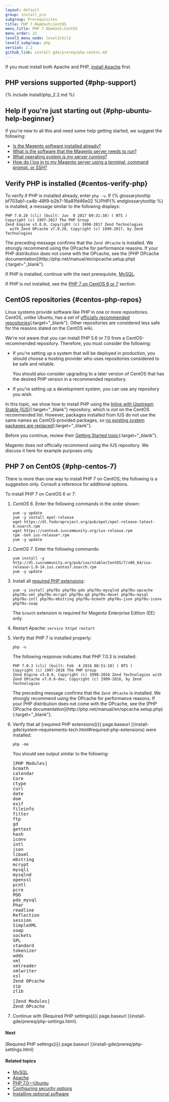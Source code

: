 ```yaml
---
layout: default
group: install_pre
subgroup: Prerequisites
title: PHP 7.0&mdash;CentOS
menu_title: PHP 7.0&mdash;CentOS
menu_order: 22
level3_menu_node: level3child
level3_subgroup: php
version: 2.2
github_link: install-gde/prereq/php-centos.md
---
```


<div class="bs-callout bs-callout-info" id="info" markdown="1">
If you must install both Apache and PHP, <a href="{{page.baseurl}}install-gde/prereq/apache.html">install Apache</a> first.
</div>

## PHP versions supported {#php-support}
{% include install/php_2.2.md %}

## Help if you're just starting out {#php-ubuntu-help-beginner}
If you're new to all this and need some help getting started, we suggest the following:

*	[Is the Magento software installed already?]({{page.baseurl}}install-gde/basics/basics_magento-installed.html)
*	[What is the software that the Magento server needs to run?]({{page.baseurl}}install-gde/basics/basics_software.html)
*	[What operating system is my server running?]({{page.baseurl}}install-gde/basics/basics_os-version.html)
*	[How do I log in to my Magento server using a terminal, command prompt, or SSH?]({{page.baseurl}}install-gde/basics/basics_login.html)

## Verify PHP is installed {#centos-verify-php}
To verify if PHP is installed already, enter `php -v`. If {% glossarytooltip bf703ab1-ca4b-48f9-b2b7-16a81fd46e02 %}PHP{% endglossarytooltip %} is installed, a message similar to the following displays:

    PHP 7.0.20 (cli) (built: Jun  8 2017 09:31:38) ( NTS )
    Copyright (c) 1997-2017 The PHP Group
    Zend Engine v3.0.0, Copyright (c) 1998-2017 Zend Technologies
      with Zend OPcache v7.0.20, Copyright (c) 1999-2017, by Zend Technologies

<div class="bs-callout bs-callout-info" id="info" markdown="1">
The preceding message confirms that the <code>Zend OPcache</code> is installed. We strongly recommend using the OPcache for performance reasons. If your PHP distribution does not come with the OPcache, see the [PHP OPcache documentation](http://php.net/manual/en/opcache.setup.php){:target="&#95;blank"}.
</div>

If PHP is installed, continue with the next prerequisite, [MySQL]({{page.baseurl}}install-gde/prereq/mysql.html).

If PHP is *not* installed, see the [PHP 7 on CentOS 6 or 7](#php-centos-7) section.

## CentOS repositories {#centos-php-repos}
Linux systems provide software like PHP in one or more *repositories*. CentOS, unlike Ubuntu, has a set of [officially recommended repositories](https://wiki.centos.org/AdditionalResources/Repositories){:target="&#95;blank"}. Other repositories are considered less safe for the reasons stated on the CentOS wiki.

We're not aware that you can install PHP 5.6 or 7.0 from a CentOS-recommended repository. Therefore, you must consider the following:

*	If you're setting up a system that will be deployed in production, you should choose a hosting provider who uses repositories considered to be safe and reliable.

	You should also consider upgrading to a later version of CentOS that has the desired PHP version in a recommended repository.
*	If you're setting up a development system, you can use any repository you wish.

In this topic, we show how to install PHP using the [Inline with Upstream Stable (IUS)](https://ius.io/GettingStarted){:target="&#95;blank"} repository, which is *not* on the CentOS recommended list. However, packages installed from IUS do not use the same names as CentOS-provided packages, so [no existing system packages are replaced](https://ius.io/Philosophy){:target="&#95;blank"}.

Before you continue, review their [Getting Started topic](https://ius.io/GettingStarted){:target="&#95;blank"}.

<div class="bs-callout bs-callout-warning" markdown="1">
Magento does <em>not</em> officially recommend using the IUS repository. We discuss it here for example purposes only.
</div>

## PHP 7 on CentOS {#php-centos-7}
There is more than one way to install PHP 7 on CentOS; the following is a suggestion only. Consult a reference for additional options.

To install PHP 7 on CentOS 6 or 7:

1.	*CentOS 6*. Enter the following commands in the order shown:

		yum -y update
		yum -y install epel-release
		wget https://dl.fedoraproject.org/pub/epel/epel-release-latest-6.noarch.rpm
		wget https://centos6.iuscommunity.org/ius-release.rpm
		rpm -Uvh ius-release*.rpm
		yum -y update
2.	*CentOS 7*. Enter the following commands:

		yum install -y http://dl.iuscommunity.org/pub/ius/stable/CentOS/7/x86_64/ius-release-1.0-14.ius.centos7.noarch.rpm
		yum -y update
3.	Install all [required PHP extensions]({{page.baseurl}}install-gde/system-requirements-tech.html#required-php-extensions):

		yum -y install php70u php70u-pdo php70u-mysqlnd php70u-opcache php70u-xml php70u-mcrypt php70u-gd php70u-devel php70u-mysql php70u-intl php70u-mbstring php70u-bcmath php70u-json php70u-iconv php70u-soap

	<div class="bs-callout bs-callout-info" id="info">
  		<p>The <code>bcmath</code> extension is required for Magento Enterprise Edition (EE) only.</p>
	</div>

4.	Restart Apache: `service httpd restart`

5.	Verify that PHP 7 is installed properly:

		php -v

    The following response indicates that PHP 7.0.3 is installed:

		PHP 7.0.3 (cli) (built: Feb  4 2016 08:51:10) ( NTS )
		Copyright (c) 1997-2016 The PHP Group
		Zend Engine v3.0.0, Copyright (c) 1998-2016 Zend Technologies with Zend OPcache v7.0.6-dev, Copyright (c) 1999-2016, by Zend Technologies

    <div class="bs-callout bs-callout-info" id="info" markdown="1">
    The preceding message confirms that the <code>Zend OPcache</code> is installed. We strongly recommend using the OPcache for performance reasons. If your PHP distribution does not come with the OPcache, see the  [PHP OPcache documentation](http://php.net/manual/en/opcache.setup.php){:target="&#95;blank"}.
    </div>

6.	Verify that all [required PHP extensions]({{ page.baseurl }}install-gde/system-requirements-tech.html#required-php-extensions) were installed:

		php -me

    You should see output similar to the following:
    <pre>
    [PHP Modules]
    bcmath
    calendar
    Core
    ctype
    curl
    date
    dom
    exif
    fileinfo
    filter
    ftp
    gd
    gettext
    hash
    iconv
    intl
    json
    libxml
    mbstring
    mcrypt
    mysqli
    mysqlnd
    openssl
    pcntl
    pcre
    PDO
    pdo_mysql
    Phar
    readline
    Reflection
    session
    SimpleXML
    soap
    sockets
    SPL
    standard
    tokenizer
    wddx
    xml
    xmlreader
    xmlwriter
    xsl
    Zend OPcache
    zip
    zlib

    [Zend Modules]
    Zend OPcache
    </pre>

7.	Continue with [Required PHP settings]({{ page.baseurl }}install-gde/prereq/php-settings.html).

#### Next
[Required PHP settings]({{ page.baseurl }}install-gde/prereq/php-settings.html)

#### Related topics
*	[MySQL]({{page.baseurl}}install-gde/prereq/mysql.html)
*	[Apache]({{page.baseurl}}install-gde/prereq/apache.html)
*	[PHP 7.0&mdash;Ubuntu]({{page.baseurl}}install-gde/prereq/php-ubuntu.html)
*	[Configuring security options]({{page.baseurl}}install-gde/prereq/security.html)
*	[Installing optional software]({{page.baseurl}}install-gde/prereq/optional.html)
